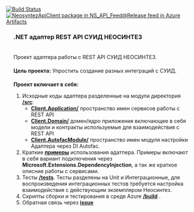 [![Build Status](https://dev.azure.com/neolantservice4/NEOSYNTEZ%20API/_apis/build/status/PL_Release?branchName=master)](https://dev.azure.com/neolantservice4/NEOSYNTEZ%20API/_build/latest?definitionId=3&branchName=master)
[![NeosyntezApiClient package in NS_API_Feed@Release feed in Azure Artifacts](https://feeds.dev.azure.com/neolantservice4/644f90da-893b-4e55-86c6-90b8ec342f2d/_apis/public/Packaging/Feeds/2a945164-16de-49e4-98e5-2a5c21a830d4%409e997b01-d157-4d0b-8363-39f5c750f3d7/Packages/4f45664c-a73b-44eb-874a-9e8d670cefa3/Badge)](https://dev.azure.com/neolantservice4/NEOSYNTEZ%20API/_packaging?_a=package&feed=2a945164-16de-49e4-98e5-2a5c21a830d4%409e997b01-d157-4d0b-8363-39f5c750f3d7&package=4f45664c-a73b-44eb-874a-9e8d670cefa3&preferRelease=true)
<h3 style="padding-left: 15pt;">.NET адаптер REST API СУИД НЕОСИНТЕЗ</h3>
<div style="padding-left: 15pt;padding-top: 20px;">
    <div>
        Проект адаптера работы с REST API СУИД НЕОСИНТЕЗ.
    </div>
    <div style="padding-top: 20px;">
        <strong>Цель проекта:</strong>
        Упростить создание разных интеграций с СУИД.
    </div>

</div>
<div style="padding-left: 15pt; padding-top: 20px;">
    <strong>Проект включает в себя:</strong>
    <ol type="1">
        <li> Исходные коды адаптера разделенные на модули директория <a href="https://dev.azure.com/neolantservice4/NEOSYNTEZ%20API/_git/NEOSYNTEZ%20API?path=%2Fsrc"><strong>/src</strong></a>:
            <ul>
                <li>
                   <a href="https://dev.azure.com/neolantservice4/NEOSYNTEZ%20API/_git/NEOSYNTEZ%20API?path=%2Fsrc%2FClient.Application"><strong>Client.Application/</strong></a> пространство имен сервисов работы с REST API
                </li>
                <li>
                    <a href="https://dev.azure.com/neolantservice4/NEOSYNTEZ%20API/_git/NEOSYNTEZ%20API?path=%2Fsrc%2FClient.Domain"><strong>Client.Domain/</strong></a> домен/ядро приложения включающее в себя модели и контракты используемые для
                    взаимодействия с REST API
                </li>
                <li>
                   <a href="https://dev.azure.com/neolantservice4/NEOSYNTEZ%20API/_git/NEOSYNTEZ%20API?path=%2Fsrc%2FClient.AutofacModule"><strong>Client.AutofacModule/</strong></a>  пространство имен модуля настройки Адаптера через DI Autofac.
            </ul>
        </li>
        <li>
            Краткие <a href="https://dev.azure.com/neolantservice4/NEOSYNTEZ%20API/_git/NEOSYNTEZ%20API?path=%2Fexamples%2FApiExamples"><strong>примеры</strong></a> использования адатпера. Примеры включают в себя вариант подключения через
            <strong>Microsoft.Extensions.DependencyInjection</strong>, а так же краткое описние работы с сервисами.
        </li>
        <li>
            Тесты <a href="https://dev.azure.com/neolantservice4/NEOSYNTEZ%20API/_git/NEOSYNTEZ%20API?path=%2Ftests"><strong>/tests</strong></a>. Тесты разделены на Unit и Интеграционные, для воспроизведения интеграционных тестов требуется
            настройка взаимодействия с действующим экземпляром Неосинтез.
        </li>
        <li>
            Скрипты сборки и тестирования в среде Azure <a href="https://dev.azure.com/neolantservice4/NEOSYNTEZ%20API/_git/NEOSYNTEZ%20API?path=%2Fbuild"><strong>/build</strong></a> .
        </li>
        <li>
           Обратная связь через <a href="https://github.com/stv-ckv/NEOSYNTEZ-API/issues"><strong>issue</strong></a>
        </li>
    </ol>
</div>